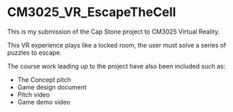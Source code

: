 # CM3025_VR_EscapeTheCell

This is my submission of the Cap Stone project to CM3025 Virtual Reality.

This VR experience plays like a locked room, the user must solve a series of puzzles to escape.

The course work leading up to the project have also been included such as:
* The Concept pitch
* Game design document
* Pitch video
* Game demo video

